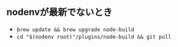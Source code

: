 ## nodenvが最新でないとき 

 - `brew update && brew upgrade node-build`
 - `cd "$(nodenv root)"/plugins/node-build && git pull`
